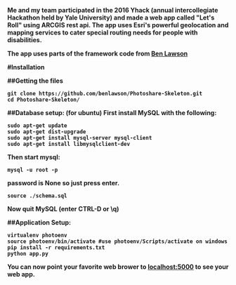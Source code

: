<b>Me and my team participated in the 2016 Yhack (annual intercollegiate Hackathon held by Yale University) and made a web app called "Let's Roll" using ARCGIS rest api. The app uses Esri's powerful geolocation and mapping services to cater special routing needs for people with disabilities.</b>


<b>The app uses parts of the framework code from [Ben Lawson]( https://github.com/benlawson "BenLawson")





#Installation

##Getting the files
```
git clone https://github.com/benlawson/Photoshare-Skeleton.git
cd Photoshare-Skeleton/
```

##Database setup: (for ubuntu)
First install MySQL with the following:
```
sudo apt-get update
sudo apt-get dist-upgrade
sudo apt-get install mysql-server mysql-client
sudo apt-get install libmysqlclient-dev
```
Then start mysql:
```
mysql -u root -p
```
password is None so just press enter.
```
source ./schema.sql 
```
Now quit MySQL (enter CTRL-D or \q)

##Application Setup:
```
virtualenv photoenv
source photoenv/bin/activate #use photoenv/Scripts/activate on windows
pip install -r requirements.txt
python app.py
```

You can now point your favorite web brower to [localhost:5000](localhost:5000) to see your web app. 
